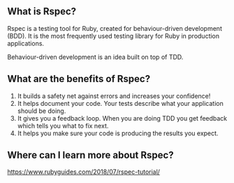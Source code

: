 ## What is Rspec?

Rspec is a testing tool for Ruby, created for behaviour-driven
development (BDD). It is the most frequently used testing library
for Ruby in production applications. 

Behaviour-driven development is an idea built on top of TDD.

## What are the benefits of Rspec?

1) It builds a safety net against errors and increases your confidence!
2) It helps document your code. Your tests describe what your application should be doing.
3) It gives you a feedback loop. When you are doing TDD you get feedback which tells you what to fix next.
4) It helps you make sure your code is producing the results you expect.

## Where can I learn more about Rspec?

https://www.rubyguides.com/2018/07/rspec-tutorial/